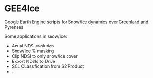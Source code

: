 # GEE4Ice
Google Earth Engine scripts for Snow/Ice dynamics over Greenland and Pyrenees

Some applications in snow/ice:
 - Anual NDSI evolution
 - Snow/Ice % masking 
 - Clip NDSI to only snow/ice cover
 - Export NDSIs to Drive
 - SCL CLassification from S2 Product
 - ...
